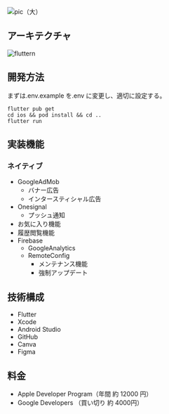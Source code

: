 ![pic（大）](https://github.com/user-attachments/assets/3ab43f70-545b-4622-82f4-bf604c1a59ab)

## アーキテクチャ

![fluttern](https://github.com/user-attachments/assets/2fe96c21-ea8a-4232-990d-71437f673135)

## 開発方法

まずは.env.example を.env に変更し、適切に設定する。

```
flutter pub get
cd ios && pod install && cd ..
flutter run
```

<!-- または

```
chmod +x pod.sh
./pod.sh
``` -->

## 実装機能

### ネイティブ

- GoogleAdMob
  - バナー広告
  - インタースティシャル広告
- Onesignal
  - プッシュ通知
- お気に入り機能
- 履歴閲覧機能
- Firebase
  - GoogleAnalytics
  - RemoteConfig
    - メンテナンス機能
    - 強制アップデート

## 技術構成

- Flutter
- Xcode
- Android Studio
- GitHub
- Canva
- Figma

## 料金

- Apple Developer Program（年間 約 12000 円）
- Google Developers （買い切り 約 4000円）
